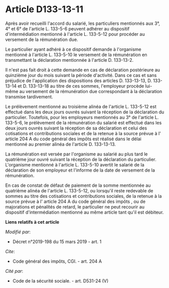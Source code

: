 # Article D133-13-11

Après avoir recueilli l'accord du salarié, les particuliers mentionnés aux 3°, 4° et 6° de l'article L. 133-5-6 peuvent
adhérer au dispositif d'intermédiation mentionné à l'article L. 133-5-12 pour procéder au versement de la rémunération due.

Le particulier ayant adhéré à ce dispositif demande à l'organisme mentionné à l'article L. 133-5-10 le versement de la
rémunération en transmettant la déclaration mentionnée à l'article D. 133-13-2.

Il n'est pas fait droit à cette demande en cas de déclaration postérieure au quinzième jour du mois suivant la période
d'activité. Dans ce cas et sans préjudice de l'application des dispositions des articles D. 133-13-13, D. 133-13-14 et D.
133-13-18 au titre de ces sommes, l'employeur procède lui-même au versement de la rémunération due correspondant à la
déclaration transmise tardivement.

Le prélèvement mentionné au troisième alinéa de l'article L. 133-5-12 est effectué dans les deux jours ouvrés suivant la
réception de la déclaration du particulier. Toutefois, pour les employeurs mentionnés au 3° de l'article L. 133-5-6, le
prélèvement de la rémunération du salarié est effectué dans les deux jours ouvrés suivant la réception de sa déclaration et
celui des cotisations et contributions sociales et de la retenue à la source prévue à l' article 204 A du code général des
impôts est réalisé dans le délai mentionné au premier alinéa de l'article D. 133-13-13.

La rémunération est versée par l'organisme au salarié au plus tard le quatrième jour ouvré suivant la réception de la
déclaration du particulier. L'organisme mentionné à l'article L. 133-5-10 avertit le salarié de la déclaration de son
employeur et l'informe de la date de versement de la rémunération.

En cas de constat de défaut de paiement de la somme mentionnée au quatrième alinéa de l'article L. 133-5-12, ou lorsqu'il
reste redevable de sommes au titre des cotisations et contributions sociales, de la retenue à la source prévue à l' article
204 A du code général des impôts , ou de majorations et pénalités de retard, le particulier ne peut recourir au dispositif
d'intermédiation mentionné au même article tant qu'il est débiteur.

**Liens relatifs à cet article**

_Modifié par_:

  - Décret n°2019-198 du 15 mars 2019 - art. 1

_Cite_:

  - Code général des impôts, CGI. - art. 204 A

_Cité par_:

  - Code de la sécurité sociale. - art. D531-24 (V)
